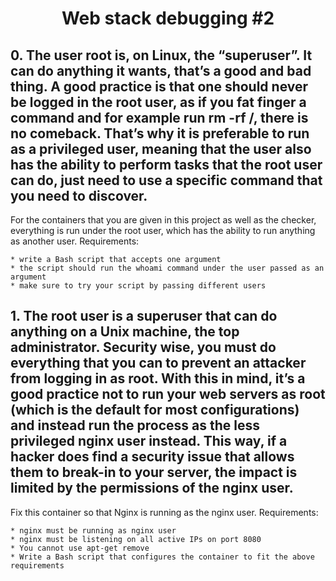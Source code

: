 # <center>Web stack debugging #2</center>
## 0. The user root is, on Linux, the “superuser”. It can do anything it wants, that’s a good and bad thing. A good practice is that one should never be logged in the root user, as if you fat finger a command and for example run rm -rf /, there is no comeback. That’s why it is preferable to run as a privileged user, meaning that the user also has the ability to perform tasks that the root user can do, just need to use a specific command that you need to discover.

For the containers that you are given in this project as well as the checker, everything is run under the root user, which has the ability to run anything as another user.
Requirements:

    * write a Bash script that accepts one argument
    * the script should run the whoami command under the user passed as an argument
    * make sure to try your script by passing different users

## 1. The root user is a superuser that can do anything on a Unix machine, the top administrator. Security wise, you must do everything that you can to prevent an attacker from logging in as root. With this in mind, it’s a good practice not to run your web servers as root (which is the default for most configurations) and instead run the process as the less privileged nginx user instead. This way, if a hacker does find a security issue that allows them to break-in to your server, the impact is limited by the permissions of the nginx user.

Fix this container so that Nginx is running as the nginx user.
Requirements:

    * nginx must be running as nginx user
    * nginx must be listening on all active IPs on port 8080
    * You cannot use apt-get remove
    * Write a Bash script that configures the container to fit the above requirements


